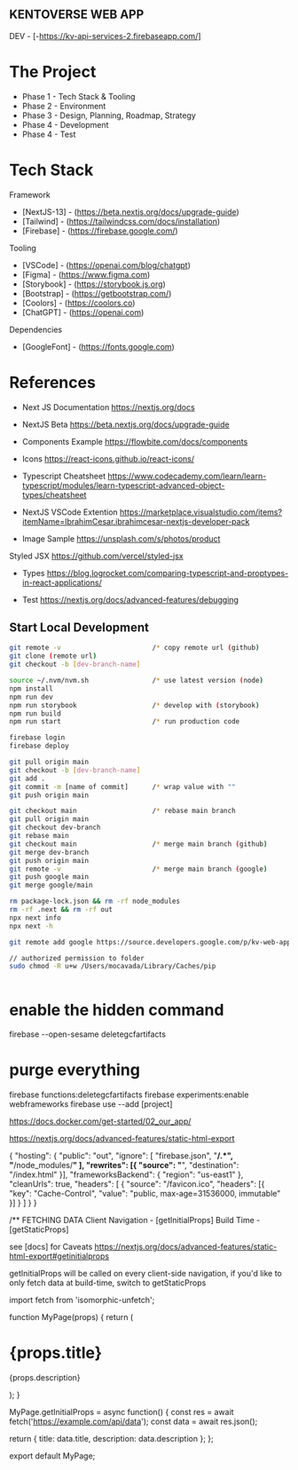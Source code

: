 ## KENTOVERSE WEB APP

DEV - [-https://kv-api-services-2.firebaseapp.com/]

# The Project
- Phase 1 - Tech Stack & Tooling
- Phase 2 - Environment
- Phase 3 - Design, Planning, Roadmap, Strategy
- Phase 4 - Development
- Phase 4 - Test

# Tech Stack
Framework
- [NextJS-13] - (https://beta.nextjs.org/docs/upgrade-guide)
- [Tailwind] - (https://tailwindcss.com/docs/installation)
- [Firebase] - (https://firebase.google.com/)

Tooling
- [VSCode] - (https://openai.com/blog/chatgpt)
- [Figma] - (https://www.figma.com)
- [Storybook] - (https://storybook.js.org)
- [Bootstrap] - (https://getbootstrap.com/)
- [Coolors] - (https://coolors.co)
- [ChatGPT] - (https://openai.com)

Dependencies
- [GoogleFont] - (https://fonts.google.com)

# References
- Next JS Documentation
https://nextjs.org/docs

- NextJS Beta
https://beta.nextjs.org/docs/upgrade-guide

- Components Example
https://flowbite.com/docs/components

- Icons
https://react-icons.github.io/react-icons/

- Typescript Cheatsheet
https://www.codecademy.com/learn/learn-typescript/modules/learn-typescript-advanced-object-types/cheatsheet

- NextJS VSCode Extention 
https://marketplace.visualstudio.com/items?itemName=IbrahimCesar.ibrahimcesar-nextjs-developer-pack

- Image Sample
https://unsplash.com/s/photos/product

Styled JSX
https://github.com/vercel/styled-jsx

- Types
https://blog.logrocket.com/comparing-typescript-and-proptypes-in-react-applications/

- Test 
https://nextjs.org/docs/advanced-features/debugging


   

## Start Local Development

```bash ( Open project in IDE )
git remote -v                       /* copy remote url (github)
git clone (remote url)            
git checkout -b [dev-branch-name]

source ~/.nvm/nvm.sh                /* use latest version (node)
npm install
npm run dev
npm run storybook                   /* develop with (storybook)
npm run build
npm run start                       /* run production code
```

```bash ( Deploy project to DEV.env )
firebase login
firebase deploy
```

```bash ( Upload project to Github Repo )
git pull origin main
git checkout -b [dev-branch-name]
git add .
git commit -m [name of commit]      /* wrap value with ""
git push origin main

git checkout main                   /* rebase main branch
git pull origin main
git checkout dev-branch
git rebase main
git checkout main                   /* merge main branch (github)
git merge dev-branch
git push origin main
git remote -v                       /* merge main branch (google)
git push google main 
git merge google/main
```

```bash (Useful CLI)
rm package-lock.json && rm -rf node_modules
rm -rf .next && rm -rf out 
npx next info
npx next -h 

git remote add google https://source.developers.google.com/p/kv-web-apps/r/kv-webapp-dev

// authorized permission to folder
sudo chmod -R u+w /Users/mocavada/Library/Caches/pip

```
```bash


````
# enable the hidden command
firebase --open-sesame deletegcfartifacts
# purge everything
firebase functions:deletegcfartifacts 
firebase experiments:enable webframeworks
firebase use --add [project]


https://docs.docker.com/get-started/02_our_app/

https://nextjs.org/docs/advanced-features/static-html-export

{
  "hosting": {
    "public": "out",
    "ignore": [
      "firebase.json",
      "**/.*",
      "**/node_modules/**"
    ],
    "rewrites": [{
        "source": "**",
        "destination": "/index.html"
      }],
    "frameworksBackend": {
      "region": "us-east1"
    },
    "cleanUrls": true,
    "headers": [
      {
        "source": "/favicon.ico",
        "headers": [{
            "key": "Cache-Control",
            "value": "public, max-age=31536000, immutable"
          }]
      }
    ]
  }
}

/** FETCHING DATA 
Client Navigation - [getInitialProps] 
Build Time - [getStaticProps]

see [docs] for Caveats
https://nextjs.org/docs/advanced-features/static-html-export#getinitialprops





getInitialProps will be called on every client-side navigation, if you'd like to only fetch data at build-time, switch to getStaticProps

import fetch from 'isomorphic-unfetch';

function MyPage(props) {
  return (
    <div>
      <h1>{props.title}</h1>
      <p>{props.description}</p>
    </div>
  );
}

MyPage.getInitialProps = async function() {
  const res = await fetch('https://example.com/api/data');
  const data = await res.json();

  return {
    title: data.title,
    description: data.description
  };
};

export default MyPage;